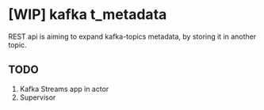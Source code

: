 # [WIP] kafka t_metadata
REST api is aiming to expand kafka-topics metadata, by storing it in another topic.

## TODO
1. Kafka Streams app in actor
2. Supervisor
